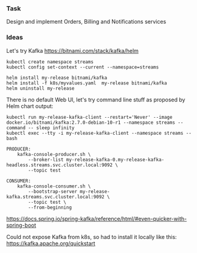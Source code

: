 ### Task

Design and implement Orders, Billing and Notifications services

### Ideas

Let's try Kafka
https://bitnami.com/stack/kafka/helm

```
kubectl create namespace streams
kubectl config set-context --current --namespace=streams

helm install my-release bitnami/kafka
helm install -f k8s/myvalues.yaml  my-release bitnami/kafka
helm uninstall my-release
```

There is no default Web UI, let's try command line stuff as proposed by Helm chart output:

    kubectl run my-release-kafka-client --restart='Never' --image docker.io/bitnami/kafka:2.7.0-debian-10-r1 --namespace streams --command -- sleep infinity
    kubectl exec --tty -i my-release-kafka-client --namespace streams -- bash

    PRODUCER:
        kafka-console-producer.sh \
            --broker-list my-release-kafka-0.my-release-kafka-headless.streams.svc.cluster.local:9092 \
            --topic test

    CONSUMER:
        kafka-console-consumer.sh \
            --bootstrap-server my-release-kafka.streams.svc.cluster.local:9092 \
            --topic test \
            --from-beginning

https://docs.spring.io/spring-kafka/reference/html/#even-quicker-with-spring-boot

Could not expose Kafka from k8s, so had to install it locally like this:
https://kafka.apache.org/quickstart